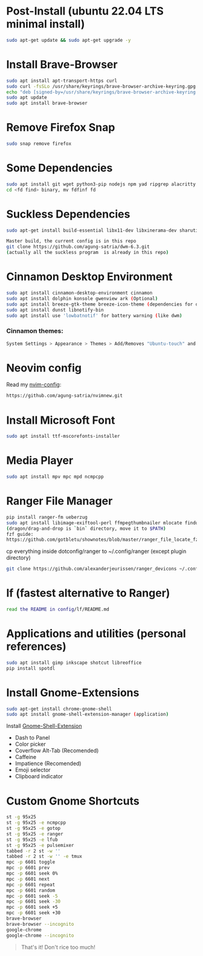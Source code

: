 # Post-Install (ubuntu 22.04 LTS minimal install)

```sh
sudo apt-get update && sudo apt-get upgrade -y
```

# Install Brave-Browser

```sh
sudo apt install apt-transport-https curl
sudo curl -fsSLo /usr/share/keyrings/brave-browser-archive-keyring.gpg https://brave-browser-apt-release.s3.brave.com/brave-browser-archive-keyring.gpg
echo "deb [signed-by=/usr/share/keyrings/brave-browser-archive-keyring.gpg arch=amd64] https://brave-browser-apt-release.s3.brave.com/ stable main"|sudo tee /etc/apt/sources.list.d/brave-browser-release.list
sudo apt update
sudo apt install brave-browser
```

# Remove Firefox Snap

```sh
sudo snap remove firefox
```

# Some Dependencies

```sh
sudo apt install git wget python3-pip nodejs npm yad ripgrep alacritty tmux tmuxinator fd-find fzf gnome-tweaks xclip tree htop rofi pulsemixer arandr grabc
cd <fd find> binary, mv fdfinf fd
```

# Suckless Dependencies

```sh
sudo apt-get install build-essential libx11-dev libxinerama-dev sharutils suckless-tools libxft-dev libx11-xcb1 libx11-xcb-dev libxcb-res0-dev sudo libexif-dev libimlib2-dev libharfbuzz-dev fonts-symbola hsetroot maim flameshot dunst libnotify-bin calcurse gpick bc

Master build, the current config is in this repo
git clone https://github.com/agung-satria/dwm-6.3.git
(actually all the suckless program  is already in this repo)
```

# Cinnamon Desktop Environment

```sh
sudo apt install cinnamon-desktop-environment cinnamon
sudo apt install dolphin konsole gwenview ark (Optional)
sudo apt install breeze-gtk-theme breeze-icon-theme (dependencies for dolphin)
sudo apt install dunst libnotify-bin
sudo apt install use 'lowbatnotif' for battery warning (like dwm)
```

### Cinnamon themes:

```sh
System Settings > Appearance > Themes > Add/Removes "Ubuntu-touch" and "Adapta-Nokto"
```

# Neovim config

Read my [nvim-config](https://github.com/agung-satria/nvimnew.git):

```sh
https://github.com/agung-satria/nvimnew.git
```

# Install Microsoft Font

```sh
sudo apt install ttf-mscorefonts-installer
```

# Media Player

```sh
sudo apt install mpv mpc mpd ncmpcpp
```

# Ranger File Manager

```sh
pip install ranger-fm ueberzug
sudo apt install libimage-exiftool-perl ffmpegthumbnailer mlocate findutils fzf
(dragon/drag-and-drop is `bin` directory, move it to $PATH)
fzf guide:
https://github.com/gotbletu/shownotes/blob/master/ranger_file_locate_fzf.md
```

cp everything inside dotconfig/ranger to ~/.config/ranger
(except plugin directory)

```sh
git clone https://github.com/alexanderjeurissen/ranger_devicons ~/.config/ranger/plugins/ranger_devicons
```

# lf (fastest alternative to Ranger)

```sh
read the README in config/lf/README.md
```

# Applications and utilities (personal references)

```sh
sudo apt install gimp inkscape shotcut libreoffice
pip install spotdl
```

# Install Gnome-Extensions

```sh
sudo apt-get install chrome-gnome-shell
sudo apt install gnome-shell-extension-manager (application)
```

Install [Gnome-Shell-Extension](https://chrome.google.com/webstore/detail/gnome-shell-integration/gphhapmejobijbbhgpjhcjognlahblep?hl=id)

- Dash to Panel
- Color picker
- Coverflow Alt-Tab (Recomended)
- Caffeine
- Impatience (Recomended)
- Emoji selector
- Clipboard indicator

# Custom Gnome Shortcuts

```sh
st -g 95x25
st -g 95x25 -e ncmpcpp
st -g 95x25 -e gotop
st -g 95x25 -e ranger
st -g 95x25 -e lfub
st -g 95x25 -e pulsemixer
tabbed -r 2 st -w ''
tabbed -r 2 st -w '' -e tmux
mpc -p 6601 toggle
mpc -p 6601 prev
mpc -p 6601 seek 0%
mpc -p 6601 next
mpc -p 6601 repeat
mpc -p 6601 random
mpc -p 6601 seek -5
mpc -p 6601 seek -30
mpc -p 6601 seek +5
mpc -p 6601 seek +30
brave-browser
brave-browser --incognito
google-chrome
google-chrome --incognito
```

> That's it! Don't rice too much!

